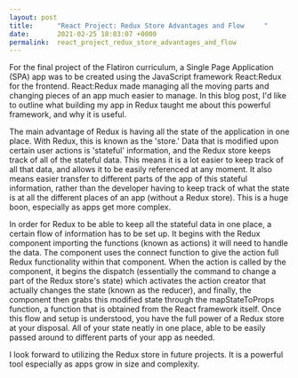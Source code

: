 ```yaml
---
layout: post
title:      "React Project: Redux Store Advantages and Flow     "
date:       2021-02-25 18:03:07 +0000
permalink:  react_project_redux_store_advantages_and_flow
---
```


For the final project of the Flatiron curriculum, a Single Page Application (SPA) app was to be created using the JavaScript framework React:Redux for the frontend. React:Redux made managing all the moving parts and changing pieces of an app much easier to manage. In this blog post, I'd like to outline what building my app in Redux taught me about this powerful framework, and why it is useful.

The main advantage of Redux is having all the state of the application in one place. With Redux, this is known as the 'store.' Data that is modified upon certain user actions is 'stateful' information, and the Redux store keeps track of all of the stateful data. This means it is a lot easier to keep track of all that data, and allows it to be easily referenced at any moment. It also means easier transfer to different parts of the app of this stateful information, rather than the developer having to keep track of what the state is at all the different places of an app (without a Redux store). This is a huge boon, especially as apps get more complex.

In order for Redux to be able to keep all the stateful data in one place, a certain flow of information has to be set up. It begins with the Redux component importing the functions (known as actions) it will need to handle the data. The component uses the connect function to give the action full Redux functionality within that component. When the action is called by the component, it begins the dispatch (essentially the command to change a part of the Redux store's state) which activates the action creator that actually changes the state (known as the reducer), and finally, the component then grabs this modified state through the mapStateToProps function, a function that is obtained from the React framework itself. Once this flow and setup is understood, you have the full power of a Redux store at your disposal. All of your state neatly in one place, able to be easily passed around to different parts of your app as needed.

I look forward to utilizing the Redux store in future projects. It is a powerful tool especially as apps grow in size and complexity.
